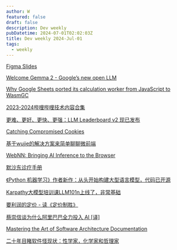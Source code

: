 ```yaml
---
author: W
featured: false
draft: false
description: Dev weekly
pubDatetime: 2024-07-01T02:02:03Z
title: Dev weekly 2024-Jul-01
tags:
  - weekly
---
```


[Figma Slides](https://www.figma.com/slides/)

[Welcome Gemma 2 - Google’s new open LLM](https://huggingface.co/blog/gemma2)

[Why Google Sheets ported its calculation worker from JavaScript to WasmGC ](https://web.dev/case-studies/google-sheets-wasmgc)

[2023-2024哔哩哔哩技术内容合集](https://mp.weixin.qq.com/s/tMn4fp9ox1Ga9o_lSnl0gg?utm_source=pocket_shared&poc_token=HKfQfmajR9bxHLnH9cnNVt6QEC-_U2ZGoWxkX5y5)

[更难、更好、更快、更强：LLM Leaderboard v2 现已发布](https://mp.weixin.qq.com/s/SW62l1J92xzo108-jCe9pQ?utm_source=pocket_shared)

[Catching Compromised Cookies](https://slack.engineering/catching-compromised-cookies/?utm_source=pocket_shared)

[基于wujie的解决方案来简单聊聊微前端](https://mp.weixin.qq.com/s/1wNVS5IIJAsL9n4aE5w7QQ?utm_source=pocket_shared)

[WebNN: Bringing AI Inference to the Browser](https://techcommunity.microsoft.com/t5/ai-ai-platform-blog/webnn-bringing-ai-inference-to-the-browser/ba-p/4175003?utm_source=pocket_shared)

[默沙东诊疗手册](https://www.msdmanuals.cn/?ruleredirectid=14&utm_source=pocket_reader)

[《Python 机器学习》作者新作：从头开始构建大型语言模型，代码已开源](https://www.jiqizhixin.com/articles/2024-06-24-2?utm_source=pocket_shared)

[Karpathy大模型培训课LLM101n上线了，非常基础](https://www.jiqizhixin.com/articles/2024-06-24-5?utm_source=pocket_shared)

[要利润的定价 - 读《定价制胜》](https://mp.weixin.qq.com/s/HGGQe_LbxjTC1ZOmCYqHdw?utm_source=pocket_shared)

[蔡崇信谈为什么阿里巴巴全力投入 AI [译]](https://baoyu.io/translations/transcript/joe-tsai-on-why-alibaba-is-all-in-on-ai?utm_source=pocket_shared)

[Mastering the Art of Software Architecture Documentation](https://newsletter.techworld-with-milan.com/p/documenting-software-architectures?utm_source=pocket_shared)

[二十年目睹软件怪现状：性学家，化学家和哲理家](https://mp.weixin.qq.com/s/2gfSLOYl8GGpUTF6Gptb0w?utm_source=pocket_shared)

[]()

[]()

[]()

[]()

[]()

[]()

[]()

[]()

[]()

[]()
